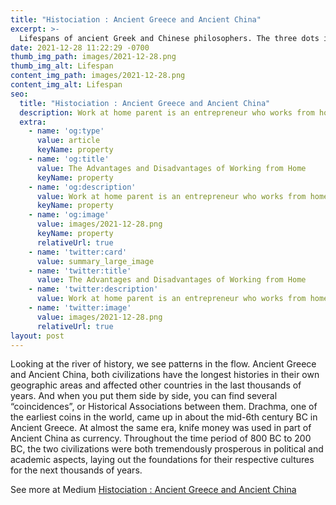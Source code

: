 ```yaml
---
title: "Histociation : Ancient Greece and Ancient China"
excerpt: >-
  Lifespans of ancient Greek and Chinese philosophers. The three dots indicate the uncertainty of the exact year. The dashed arrows indicate the teacher-student relationships during the golden age of the Athenian academy. The orange symbols indicate different systems of thoughts in Ancient China. 
date: 2021-12-28 11:22:29 -0700
thumb_img_path: images/2021-12-28.png
thumb_img_alt: Lifespan
content_img_path: images/2021-12-28.png
content_img_alt: Lifespan
seo:
  title: "Histociation : Ancient Greece and Ancient China"
  description: Work at home parent is an entrepreneur who works from home
  extra:
    - name: 'og:type'
      value: article
      keyName: property
    - name: 'og:title'
      value: The Advantages and Disadvantages of Working from Home
      keyName: property
    - name: 'og:description'
      value: Work at home parent is an entrepreneur who works from home
      keyName: property
    - name: 'og:image'
      value: images/2021-12-28.png
      keyName: property
      relativeUrl: true
    - name: 'twitter:card'
      value: summary_large_image
    - name: 'twitter:title'
      value: The Advantages and Disadvantages of Working from Home
    - name: 'twitter:description'
      value: Work at home parent is an entrepreneur who works from home
    - name: 'twitter:image'
      value: images/2021-12-28.png
      relativeUrl: true
layout: post
---
```


Looking at the river of history, we see patterns in the flow. Ancient Greece and Ancient China, both civilizations have the longest histories in their own geographic areas and affected other countries in the last thousands of years. And when you put them side by side, you can find several “coincidences”, or Historical Associations between them. Drachma, one of the earliest coins in the world, came up in about the mid-6th century BC in Ancient Greece. At almost the same era, knife money was used in part of Ancient China as currency. Throughout the time period of 800 BC to 200 BC, the two civilizations were both tremendously prosperous in political and academic aspects, laying out the foundations for their respective cultures for the next thousands of years.

See more at Medium [Histociation : Ancient Greece and Ancient China](https://medium.com/@tao.jiang608/histociation-ancient-greece-and-ancient-china-54494078fe28)

